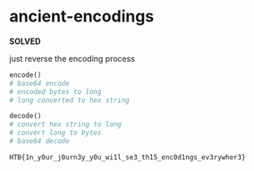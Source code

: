 # ancient-encodings

**SOLVED**

just reverse the encoding process

```py
encode()
# base64 encode
# encoded bytes to long
# long converted to hex string

decode()
# convert hex string to long
# convert long to bytes
# base64 decode
```

`HTB{1n_y0ur_j0urn3y_y0u_wi1l_se3_th15_enc0d1ngs_ev3rywher3}`
